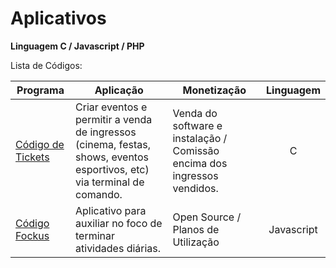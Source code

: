 # Aplicativos

<p><b>Linguagem C / Javascript / PHP</b><br/></p>

<p>Lista de Códigos:</p>

Programa            | Aplicação | Monetização | Linguagem
------------------- | --------- | ----------- | :---------:
[Código de Tickets](https://github.com/lucasbguima/Sistemas/blob/master/Sistema%20de%20Tickets/ticket.c)  | Criar eventos e permitir a venda de ingressos (cinema, festas, shows, eventos esportivos, etc) via terminal de comando. | Venda do software e instalação / Comissão encima dos ingressos vendidos. | C
[Código Fockus](https://github.com/lucasbguima/Sistemas/blob/master/Sistema%20Fockus/fockus.html)  | Aplicativo para auxiliar no foco de terminar atividades diárias.| Open Source / Planos de Utilização  | Javascript
